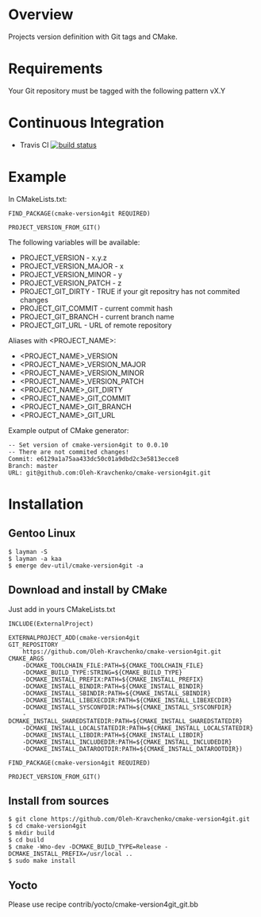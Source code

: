 # Overview

Projects version definition with Git tags and CMake.

# Requirements

Your Git repository must be tagged with the following pattern vX.Y

# Continuous Integration

- Travis CI [![build status](https://api.travis-ci.org/Oleh-Kravchenko/cmake-version4git.svg)](https://travis-ci.org/Oleh-Kravchenko/cmake-version4git)

# Example

In CMakeLists.txt:

	FIND_PACKAGE(cmake-version4git REQUIRED)

	PROJECT_VERSION_FROM_GIT()

The following variables will be available:

- PROJECT_VERSION       - x.y.z
- PROJECT_VERSION_MAJOR - x
- PROJECT_VERSION_MINOR - y
- PROJECT_VERSION_PATCH - z
- PROJECT_GIT_DIRTY     - TRUE if your git repositry has not commited changes
- PROJECT_GIT_COMMIT    - current commit hash
- PROJECT_GIT_BRANCH    - current branch name
- PROJECT_GIT_URL       - URL of remote repository

Aliases with <PROJECT_NAME>:

- <PROJECT_NAME>_VERSION
- <PROJECT_NAME>_VERSION_MAJOR
- <PROJECT_NAME>_VERSION_MINOR
- <PROJECT_NAME>_VERSION_PATCH
- <PROJECT_NAME>_GIT_DIRTY
- <PROJECT_NAME>_GIT_COMMIT
- <PROJECT_NAME>_GIT_BRANCH
- <PROJECT_NAME>_GIT_URL

Example output of CMake generator:

	-- Set version of cmake-version4git to 0.0.10
	-- There are not commited changes!
	Commit: e6129a1a75aa433dc50c01a9dbd2c3e5813ecce8
	Branch: master
	URL: git@github.com:Oleh-Kravchenko/cmake-version4git.git

# Installation

## Gentoo Linux

	$ layman -S
	$ layman -a kaa
	$ emerge dev-util/cmake-version4git -a

## Download and install by CMake

Just add in yours CMakeLists.txt

	INCLUDE(ExternalProject)

	EXTERNALPROJECT_ADD(cmake-version4git
	GIT_REPOSITORY
		https://github.com/Oleh-Kravchenko/cmake-version4git.git
	CMAKE_ARGS
		-DCMAKE_TOOLCHAIN_FILE:PATH=${CMAKE_TOOLCHAIN_FILE}
		-DCMAKE_BUILD_TYPE:STRING=${CMAKE_BUILD_TYPE}
		-DCMAKE_INSTALL_PREFIX:PATH=${CMAKE_INSTALL_PREFIX}
		-DCMAKE_INSTALL_BINDIR:PATH=${CMAKE_INSTALL_BINDIR}
		-DCMAKE_INSTALL_SBINDIR:PATH=${CMAKE_INSTALL_SBINDIR}
		-DCMAKE_INSTALL_LIBEXECDIR:PATH=${CMAKE_INSTALL_LIBEXECDIR}
		-DCMAKE_INSTALL_SYSCONFDIR:PATH=${CMAKE_INSTALL_SYSCONFDIR}
		-DCMAKE_INSTALL_SHAREDSTATEDIR:PATH=${CMAKE_INSTALL_SHAREDSTATEDIR}
		-DCMAKE_INSTALL_LOCALSTATEDIR:PATH=${CMAKE_INSTALL_LOCALSTATEDIR}
		-DCMAKE_INSTALL_LIBDIR:PATH=${CMAKE_INSTALL_LIBDIR}
		-DCMAKE_INSTALL_INCLUDEDIR:PATH=${CMAKE_INSTALL_INCLUDEDIR}
		-DCMAKE_INSTALL_DATAROOTDIR:PATH=${CMAKE_INSTALL_DATAROOTDIR})

	FIND_PACKAGE(cmake-version4git REQUIRED)

	PROJECT_VERSION_FROM_GIT()

## Install from sources

	$ git clone https://github.com/Oleh-Kravchenko/cmake-version4git.git
	$ cd cmake-version4git
	$ mkdir build
	$ cd build
	$ cmake -Wno-dev -DCMAKE_BUILD_TYPE=Release -DCMAKE_INSTALL_PREFIX=/usr/local ..
	$ sudo make install

## Yocto

Please use recipe contrib/yocto/cmake-version4git_git.bb
